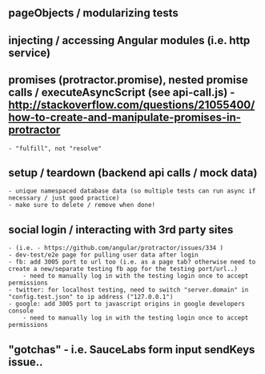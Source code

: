
## pageObjects / modularizing tests

## injecting / accessing Angular modules (i.e. http service)


## promises (protractor.promise), nested promise calls / executeAsyncScript (see api-call.js) - http://stackoverflow.com/questions/21055400/how-to-create-and-manipulate-promises-in-protractor
	- "fulfill", not "resolve"

## setup / teardown (backend api calls / mock data)
	- unique namespaced database data (so multiple tests can run async if necessary / just good practice)
	- make sure to delete / remove when done!

## social login / interacting with 3rd party sites
	- (i.e. - https://github.com/angular/protractor/issues/334 )
	- dev-test/e2e page for pulling user data after login
	- fb: add 3005 port to url too (i.e. as a page tab? otherwise need to create a new/separate testing fb app for the testing port/url..)
		- need to manually log in with the testing login once to accept permissions
	- twitter: for localhost testing, need to switch "server.domain" in "config.test.json" to ip address ("127.0.0.1")
	- google: add 3005 port to javascript origins in google developers console
		- need to manually log in with the testing login once to accept permissions

## "gotchas" - i.e. SauceLabs form input sendKeys issue..
